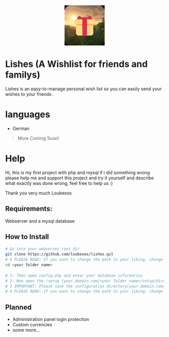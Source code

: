 <div align="center" width="100%">
    <img src="fav.svg" width="128" alt="" />
</div>

# Lishes (A Wishlist for friends and familys)

Lishes is an easy-to-manage personal wish list so you can easily send your wishes to your friends.

# languages
- German
> More Coming Soon!

# Help
Hi, this is my first project with php and mysql if i did something wrong please help me and support this project and try it yourself and describe what exactly was done wrong, feel free to help us :)

Thank you very much
Loubexos

## Requirements:

Webserver and a mysql database

## How to Install
```bash
# Go into your webserver root dir
git clone https://github.com/loubexos/lishes.git
# 4 PLEASE READ: If you want to change the path to your liking, change the name lishes to whatever you want or move the list wherever you want
cd <your folder name>

# 1: Then open config.php and enter your database information
# 2: Now open the /setup (your.domain.com/<your folder name>/setup)directory in your browser to create all tables
# 3 IMPORTANT: Please save the configuration directory(your.domain.com/<your folder name>/config) with HTML basic authentication first, so that others cannot edit your wishes(own login is planned!)
# 4 PLEASE READ: If you want to change the path to your liking, change the name lishes to whatever you want or move the list wherever you want
```
## Planned
- Administration panel login protection
- Custom currencies
- some more...
